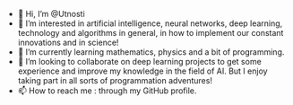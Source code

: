 - 👋 Hi, I’m @Utnosti
- 👀 I’m interested in artificial intelligence, neural networks, deep learning, technology and algorithms in general, in how to implement our constant innovations and in science!
- 🌱 I’m currently learning mathematics, physics and a bit of programming.
- 💞️ I’m looking to collaborate on deep learning projects to get some experience and improve my knowledge in the field of AI. But I enjoy taking part in all sorts of programmation adventures!
- 📫 How to reach me : through my GitHub profile.
